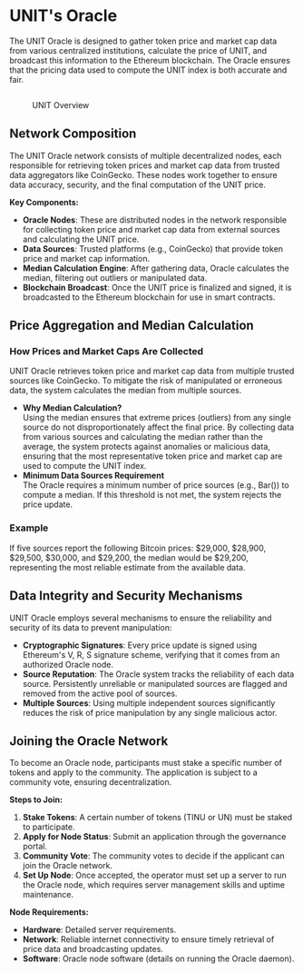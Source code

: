 # UNIT's Oracle

The UNIT Oracle is designed to gather token price and market cap data from various centralized institutions, calculate the price of UNIT, and broadcast this information to the Ethereum blockchain. The Oracle ensures that the pricing data used to compute the UNIT index is both accurate and fair.

<figure><picture><source srcset="../.gitbook/assets/UNIT diagram dark mode.png" media="(prefers-color-scheme: dark)"><img src="../.gitbook/assets/UNIT diagram white mode.png" alt=""></picture><figcaption><p>UNIT Overview</p></figcaption></figure>

## **Network Composition**

The UNIT Oracle network consists of multiple decentralized nodes, each responsible for retrieving token prices and market cap data from trusted data aggregators like CoinGecko. These nodes work together to ensure data accuracy, security, and the final computation of the UNIT price.

**Key Components:**

* **Oracle Nodes**: These are distributed nodes in the network responsible for collecting token price and market cap data from external sources and calculating the UNIT price.
* **Data Sources**: Trusted platforms (e.g., CoinGecko) that provide token price and market cap information.
* **Median Calculation Engine**: After gathering data, Oracle calculates the median, filtering out outliers or manipulated data.
* **Blockchain Broadcast**: Once the UNIT price is finalized and signed, it is broadcasted to the Ethereum blockchain for use in smart contracts.

## Price Aggregation and Median Calculation

### **How Prices and Market Caps Are Collected**

UNIT Oracle retrieves token price and market cap data from multiple trusted sources like CoinGecko. To mitigate the risk of manipulated or erroneous data, the system calculates the median from multiple sources.

* **Why Median Calculation?**\
  Using the median ensures that extreme prices (outliers) from any single source do not disproportionately affect the final price. By collecting data from various sources and calculating the median rather than the average, the system protects against anomalies or malicious data, ensuring that the most representative token price and market cap are used to compute the UNIT index.
* **Minimum Data Sources Requirement**\
  The Oracle requires a minimum number of price sources (e.g., Bar()) to compute a median. If this threshold is not met, the system rejects the price update.

### **Example**

If five sources report the following Bitcoin prices: $29,000, $28,900, $29,500, $30,000, and $29,200, the median would be $29,200, representing the most reliable estimate from the available data.

## Data Integrity and Security Mechanisms

UNIT Oracle employs several mechanisms to ensure the reliability and security of its data to prevent manipulation:

* **Cryptographic Signatures**: Every price update is signed using Ethereum's V, R, S signature scheme, verifying that it comes from an authorized Oracle node.
* **Source Reputation**: The Oracle system tracks the reliability of each data source. Persistently unreliable or manipulated sources are flagged and removed from the active pool of sources.
* **Multiple Sources**: Using multiple independent sources significantly reduces the risk of price manipulation by any single malicious actor.

## Joining the Oracle Network

To become an Oracle node, participants must stake a specific number of tokens and apply to the community. The application is subject to a community vote, ensuring decentralization.

**Steps to Join:**

1. **Stake Tokens**: A certain number of tokens (TINU or UN) must be staked to participate.
2. **Apply for Node Status**: Submit an application through the governance portal.
3. **Community Vote**: The community votes to decide if the applicant can join the Oracle network.
4. **Set Up Node**: Once accepted, the operator must set up a server to run the Oracle node, which requires server management skills and uptime maintenance.

**Node Requirements:**

* **Hardware**: Detailed server requirements.
* **Network**: Reliable internet connectivity to ensure timely retrieval of price data and broadcasting updates.
* **Software**: Oracle node software (details on running the Oracle daemon).
